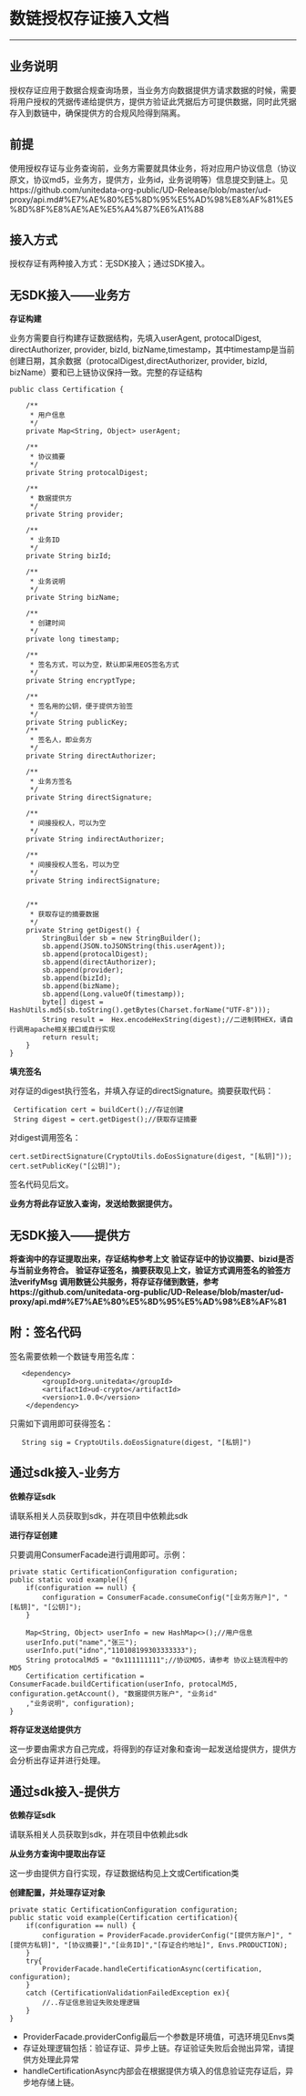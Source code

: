 
# 数链授权存证接入文档
------------

## 业务说明

授权存证应用于数据合规查询场景，当业务方向数据提供方请求数据的时候，需要将用户授权的凭据传递给提供方，提供方验证此凭据后方可提供数据，同时此凭据存入到数链中，确保提供方的合规风险得到隔离。

## 前提

使用授权存证与业务查询前，业务方需要就具体业务，将对应用户协议信息（协议原文，协议md5，业务方，提供方，业务id，业务说明等）信息提交到链上。见https://github.com/unitedata-org-public/UD-Release/blob/master/ud-proxy/api.md#%E7%AE%80%E5%8D%95%E5%AD%98%E8%AF%81%E5%8D%8F%E8%AE%AE%E5%A4%87%E6%A1%88

## 接入方式

授权存证有两种接入方式：无SDK接入；通过SDK接入。


## 无SDK接入——业务方

**存证构建**

业务方需要自行构建存证数据结构，先填入userAgent, protocalDigest, directAuthorizer, provider, bizId, bizName,timestamp，其中timestamp是当前创建日期，其余数据（protocalDigest,directAuthorizer, provider, bizId, bizName）要和已上链协议保持一致。完整的存证结构

    public class Certification {
    
        /**
         * 用户信息
         */
        private Map<String, Object> userAgent;
    
        /**
         * 协议摘要
         */
        private String protocalDigest;
    
        /**
         * 数据提供方
         */
        private String provider;
    
        /**
         * 业务ID
         */
        private String bizId;
    
        /**
         * 业务说明
         */
        private String bizName;
    
        /**
         * 创建时间
         */
        private long timestamp;
    
        /**
         * 签名方式，可以为空，默认即采用EOS签名方式
         */
        private String encryptType;
    
        /**
         * 签名用的公钥，便于提供方验签
         */
        private String publicKey;
        /**
         * 签名人，即业务方
         */
        private String directAuthorizer;
    
        /**
         * 业务方签名
         */
        private String directSignature;
    
        /**
         * 间接授权人，可以为空
         */
        private String indirectAuthorizer;
    
        /**
         * 间接授权人签名，可以为空
         */
        private String indirectSignature;
    
    
        /**
         * 获取存证的摘要数据
         */
        private String getDigest() {
            StringBuilder sb = new StringBuilder();
            sb.append(JSON.toJSONString(this.userAgent));
            sb.append(protocalDigest);
            sb.append(directAuthorizer);
            sb.append(provider);
            sb.append(bizId);
            sb.append(bizName);
            sb.append(Long.valueOf(timestamp));
            byte[] digest = HashUtils.md5(sb.toString().getBytes(Charset.forName("UTF-8")));
            String result =  Hex.encodeHexString(digest);//二进制转HEX，请自行调用apache相关接口或自行实现
            return result;
        }
    }

**填充签名**

对存证的digest执行签名，并填入存证的directSignature。摘要获取代码：

     Certification cert = buildCert();//存证创建
     String digest = cert.getDigest();//获取存证摘要

对digest调用签名：

    cert.setDirectSignature(CryptoUtils.doEosSignature(digest, "[私钥]"));
    cert.setPublicKey("[公钥]");

签名代码见后文。

**业务方将此存证放入查询，发送给数据提供方。**

## 无SDK接入——提供方

**将查询中的存证提取出来，存证结构参考上文**
**验证存证中的协议摘要、bizid是否与当前业务符合。**
**验证存证签名，摘要获取见上文，验证方式调用签名的验签方法verifyMsg**
**调用数链公共服务，将存证存储到数链，参考https://github.com/unitedata-org-public/UD-Release/blob/master/ud-proxy/api.md#%E7%AE%80%E5%8D%95%E5%AD%98%E8%AF%81**

## 附：签名代码

签名需要依赖一个数链专用签名库：

       <dependency>
            <groupId>org.unitedata</groupId>
            <artifactId>ud-crypto</artifactId>
            <version>1.0.0</version>
        </dependency>

只需如下调用即可获得签名：
       
       String sig = CryptoUtils.doEosSignature(digest, "[私钥]")

## 通过sdk接入-业务方

**依赖存证sdk**

请联系相关人员获取到sdk，并在项目中依赖此sdk

**进行存证创建**

只要调用ConsumerFacade进行调用即可。示例：

    private static CertificationConfiguration configuration;
    public static void example(){
        if(configuration == null) {
            configuration = ConsumerFacade.consumeConfig("[业务方账户]", "[私钥]", "[公钥]");
        }

        Map<String, Object> userInfo = new HashMap<>();//用户信息
        userInfo.put("name","张三");
        userInfo.put("idno","110108199303333333");
        String protocalMd5 = "0x111111111";//协议MD5，请参考 协议上链流程中的MD5
        Certification certification = ConsumerFacade.buildCertification(userInfo, protocalMd5, configuration.getAccount(), "数据提供方账户", "业务id"
        ,"业务说明", configuration);
    }
    

**将存证发送给提供方**

这一步要由需求方自己完成，将得到的存证对象和查询一起发送给提供方，提供方会分析出存证并进行处理。


## 通过sdk接入-提供方

**依赖存证sdk**

请联系相关人员获取到sdk，并在项目中依赖此sdk

**从业务方查询中提取出存证**

这一步由提供方自行实现，存证数据结构见上文或Certification类

**创建配置，并处理存证对象**

    private static CertificationConfiguration configuration;
    public static void example(Certification certification){
        if(configuration == null) {
            configuration = ProviderFacade.providerConfig("[提供方账户]", "[提供方私钥]", "[协议摘要]","[业务ID]","[存证合约地址]", Envs.PRODUCTION);
        }
        try{
            ProviderFacade.handleCertificationAsync(certification, configuration);
        }
        catch (CertificationValidationFailedException ex){
            //..存证信息验证失败处理逻辑
        }
    }
    
* ProviderFacade.providerConfig最后一个参数是环境值，可选环境见Envs类
* 存证处理逻辑包括：验证存证、异步上链。存证验证失败后会抛出异常，请提供方处理此异常
* handleCertificationAsync内部会在根据提供方填入的信息验证完存证后，异步地存储上链。
